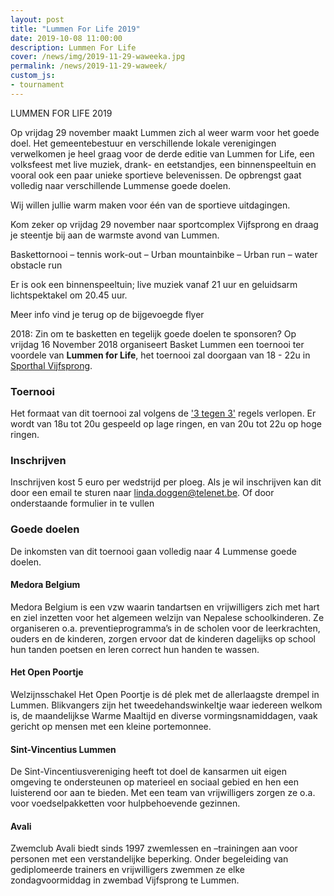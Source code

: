 ```yaml
---
layout: post
title: "Lummen For Life 2019"
date: 2019-10-08 11:00:00
description: Lummen For Life 
cover: /news/img/2019-11-29-waweeka.jpg
permalink: /news/2019-11-29-waweek/
custom_js:
- tournament
---
```


LUMMEN FOR LIFE 2019

 

 

 

Op vrijdag 29 november maakt Lummen zich al weer warm voor het goede doel. Het gemeentebestuur en verschillende lokale verenigingen verwelkomen je heel graag voor de derde editie van Lummen for Life, een volksfeest met live muziek, drank- en eetstandjes, een binnenspeeltuin en vooral ook een paar unieke sportieve belevenissen. De opbrengst gaat volledig naar verschillende Lummense goede doelen. 

 

Wij willen jullie warm maken voor één van de sportieve uitdagingen. 

Kom zeker op vrijdag 29 november naar sportcomplex Vijfsprong en draag je steentje bij aan de warmste avond van Lummen. 

 

Baskettornooi – tennis work-out – Urban mountainbike – Urban run – water obstacle run

 

Er is ook een binnenspeeltuin; live muziek vanaf 21 uur en geluidsarm lichtspektakel om 20.45 uur.

 

Meer info vind je terug op de bijgevoegde flyer




2018:
Zin om te basketten en tegelijk goede doelen te sponsoren? Op vrijdag 16 November 2018 organiseert Basket Lummen een toernooi ter voordele van **Lummen for Life**, het toernooi zal doorgaan van 18 - 22u in [Sporthal Vijfsprong](/club/sporthal/).

### Toernooi

Het formaat van dit toernooi zal volgens de ['3 tegen 3'](http://www.basketbal.vlaanderen/competitie/3x3) regels verlopen. 
Er wordt van 18u tot 20u gespeeld op lage ringen, en van 20u tot 22u op hoge ringen.

### Inschrijven

Inschrijven kost 5 euro per wedstrijd per ploeg. Als je wil inschrijven kan dit door een email te sturen naar [linda.doggen@telenet.be](mailto:linda.doggen@telenet.be). Of door onderstaande formulier in te vullen

### Goede doelen

De inkomsten van dit toernooi gaan volledig naar 4 Lummense goede doelen.

#### Medora Belgium

Medora Belgium is een vzw waarin tandartsen en vrijwilligers zich met hart en ziel inzetten voor het algemeen welzijn van Nepalese schoolkinderen. Ze organiseren o.a. preventieprogramma’s in de scholen voor de leerkrachten, ouders en de kinderen, zorgen ervoor dat de kinderen dagelijks op school hun tanden poetsen en leren correct hun handen te wassen.

#### Het Open Poortje

Welzijnsschakel Het Open Poortje is dé plek met de allerlaagste drempel in Lummen. Blikvangers zijn het tweedehandswinkeltje waar iedereen welkom is, de maandelijkse Warme Maaltijd en diverse vormingsnamiddagen, vaak gericht op mensen met een kleine portemonnee.

#### Sint-Vincentius Lummen

De Sint-Vincentiusvereniging heeft tot doel de kansarmen uit eigen omgeving te ondersteunen op materieel en sociaal gebied en hen een luisterend oor aan te bieden. Met een team van vrijwilligers zorgen ze o.a. voor voedselpakketten voor hulpbehoevende gezinnen.

#### Avali

Zwemclub Avali biedt sinds 1997 zwemlessen en –trainingen aan voor personen met een verstandelijke beperking. Onder begeleiding van gediplomeerde trainers en vrijwilligers zwemmen ze elke zondagvoormiddag in zwembad Vijfsprong te Lummen.

<div data-tournamentid="516b4ced-a102-482c-a3ff-7bf56f0c6568"  data-title="Schrijf je in" data-buttontext="Inschrijven" data-nexttext="Nog een inschrijving uitvoeren" data-required="email" data-optional="comment" data-allowed-modes="team individual"></div>

